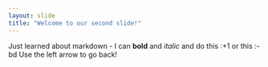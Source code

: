 ```yaml
---
layout: slide
title: "Welcome to our second slide!"
---
```

Just learned about markdown - I can **bold** and *italic* and do this :+1 or this :-bd
Use the left arrow to go back!
